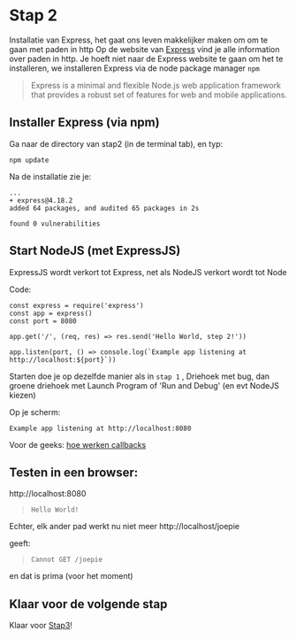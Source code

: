 # Stap 2

Installatie van Express, het gaat ons leven makkelijker maken om om te gaan met paden in http
Op de website van [Express](https://expressjs.com) vind je alle information over paden in http. Je hoeft niet naar de Express website te gaan om het te installeren, we installeren Express via de node package manager `npm`

> Express is a minimal and flexible Node.js web application framework that provides a robust set of features for web and mobile applications.


## Installer Express (via npm)

Ga naar de directory van stap2 (in de terminal tab), en typ:

```
npm update
```

Na de installatie zie je:

```
...
+ express@4.18.2
added 64 packages, and audited 65 packages in 2s

found 0 vulnerabilities
```

## Start NodeJS (met ExpressJS)

ExpressJS wordt verkort tot Express, net als NodeJS verkort wordt tot Node

Code:

```
const express = require('express')
const app = express()
const port = 8080

app.get('/', (req, res) => res.send('Hello World, step 2!'))

app.listen(port, () => console.log(`Example app listening at http://localhost:${port}`))
```

Starten doe je op dezelfde manier als in `stap 1` , Driehoek met bug, dan groene driehoek met Launch Program of 'Run and Debug' (en evt NodeJS kiezen)

Op je scherm:
```
Example app listening at http://localhost:8080
```

Voor de geeks: [hoe werken callbacks](https://www.freecodecamp.org/news/nodejs-callbacks/)

## Testen in een browser:
http://localhost:8080

> `Hello World!`

Echter, elk ander pad werkt nu niet meer
http://localhost/joepie

geeft:
> `Cannot GET /joepie`

en dat is prima (voor het moment)

## Klaar voor de volgende stap
Klaar voor [Stap3](./../stap3/readme.md)!
